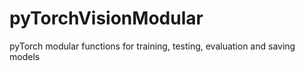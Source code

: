 # pyTorchVisionModular
pyTorch modular functions for training, testing, evaluation  and saving models 
